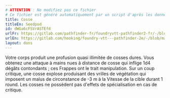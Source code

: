 ```yaml
---
# ATTENTION : Ne modifiez pas ce fichier
# Ce fichier est généré automatiquement par un script d'après les données du module Foundry VTT officiel et de sa traduction
title: Cosse
titleEn: Seedpod
id: dWGa6cFSVrASTEfd
urlFr: https://gitlab.com/pathfinder-fr/foundryvtt-pathfinder2-fr/-/blob/master/data/feats/dWGa6cFSVrASTEfd.htm
urlEn: https://gitlab.com/hooking/foundry-vtt---pathfinder-2e/-/blob/master/packs/data/feats.db/seedpod.json
layout: dons
---
```

Votre corps produit une profusion quasi illimitée de cosses dures. Vous obtenez une attaque à mains nues à distance de cosse qui inflige 1d4 dégâts contondants ; ces Frappes ont le trait manipulation. Sur un coup critique, une cosse explose produisant des vrilles de végétation qui imposent un malus de circonstance de -3 m à la Vitesse de la cible durant 1 round. Les cosses ne possèdent pas d'effets de spécialisation en cas de critique.
